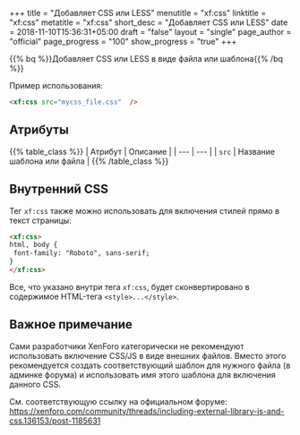 +++
title = "Добавляет CSS или LESS"
menutitle = "xf:css"
linktitle = "xf:css"
metatitle = "xf:css"
short_desc = "Добавляет CSS или LESS"
date = 2018-11-10T15:36:31+05:00
draft = "false"
layout = "single"
page_author = "official"
page_progress = "100"
show_progress = "true"
+++

{{% bq %}}Добавляет CSS или LESS в виде файла или шаблона{{% /bq %}}

Пример использования:

```html
<xf:css src="mycss_file.css"  />
```

## Атрибуты

{{% table_class %}}
| Атрибут | Описание |
| --- | --- |
| `src` | Название шаблона или файла |
{{% /table_class %}}

## Внутренний CSS

Тег `xf:css` также можно использовать для включения стилей прямо в текст страницы:

```html
<xf:css>
html, body {
 font-family: "Roboto", sans-serif;
}
</xf:css>
```

Все, что указано внутри тега `xf:css`, будет сконвертировано в содержимое HTML-тега `<style>...</style>`.

## Важное примечание

Сами разработчики XenForo категорически не рекомендуют использовать включение CSS/JS в виде внешних файлов. Вместо этого рекомендуется создать соответствующий шаблон для нужного файла (в админке форума) и использовать имя этого шаблона для включения данного CSS.

См. соответствующую ссылку на официальном форуме: https://xenforo.com/community/threads/including-external-library-js-and-css.136153/post-1185631
